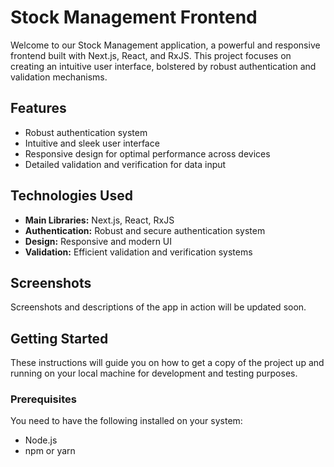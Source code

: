 # Stock Management Frontend

Welcome to our Stock Management application, a powerful and responsive frontend built with Next.js, React, and RxJS. This project focuses on creating an intuitive user interface, bolstered by robust authentication and validation mechanisms. 

## Features

- Robust authentication system
- Intuitive and sleek user interface 
- Responsive design for optimal performance across devices
- Detailed validation and verification for data input

## Technologies Used

- **Main Libraries:** Next.js, React, RxJS
- **Authentication:** Robust and secure authentication system
- **Design:** Responsive and modern UI
- **Validation:** Efficient validation and verification systems

## Screenshots

Screenshots and descriptions of the app in action will be updated soon.

## Getting Started

These instructions will guide you on how to get a copy of the project up and running on your local machine for development and testing purposes.

### Prerequisites

You need to have the following installed on your system:

- Node.js 
- npm or yarn
